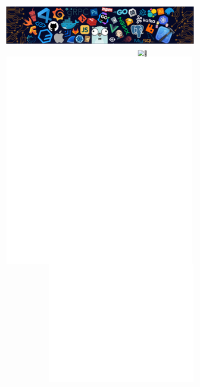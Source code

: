 <!--   my-header-img -->
![](./header_.png)

[<img align="right" width="150" alt="🦑" src="https://count.getloli.com/get/@Sokach99.github.readme?theme=rule34">](https://www.youtube.com/watch?v=PqXPW0oBKgg)

[<img align="left" width="500" alt="🦑" src="./basic.svg">](#)
[<img align="right" width="390" alt="🦑" src="./medias.svg">](#)
